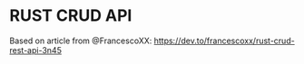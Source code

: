 # RUST CRUD API

Based on article from @FrancescoXX:
https://dev.to/francescoxx/rust-crud-rest-api-3n45